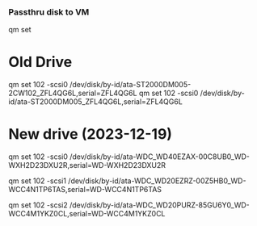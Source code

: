 ### Passthru disk to VM


qm set <vmid> 

# Old Drive
qm set 102 -scsi0 /dev/disk/by-id/ata-ST2000DM005-2CW102_ZFL4QG6L,serial=ZFL4QG6L
qm set 102 -scsi0 /dev/disk/by-id/ata-ST2000DM005_ZFL4QG6L,serial=ZFL4QG6L



# New drive (2023-12-19)
qm set 102 -scsi0 /dev/disk/by-id/ata-WDC_WD40EZAX-00C8UB0_WD-WXH2D23DXU2R,serial=WD-WXH2D23DXU2R


qm set 102 -scsi1 /dev/disk/by-id/ata-WDC_WD20EZRZ-00Z5HB0_WD-WCC4N1TP6TAS,serial=WD-WCC4N1TP6TAS


qm set 102 -scsi2 /dev/disk/by-id/ata-WDC_WD20PURZ-85GU6Y0_WD-WCC4M1YKZ0CL,serial=WD-WCC4M1YKZ0CL


